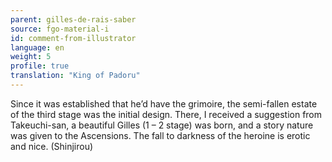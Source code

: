 ```yaml
---
parent: gilles-de-rais-saber
source: fgo-material-i
id: comment-from-illustrator
language: en
weight: 5
profile: true
translation: "King of Padoru"
---
```


Since it was established that he’d have the grimoire, the semi-fallen estate of the third stage was the initial design. There, I received a suggestion from Takeuchi-san, a beautiful Gilles (1 – 2 stage) was born, and a story nature was given to the Ascensions. The fall to darkness of the heroine is erotic and nice. (Shinjirou)
